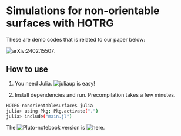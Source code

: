 # Simulations for non-orientable surfaces with HOTRG

These are demo codes that is related to our paper below:

![arXiv:2402.15507](https://arxiv.org/abs/2402.15507).

## How to use

1. You need Julia. ![juliaup](https://github.com/JuliaLang/juliaup) is easy!

2. Install dependencies and run. Precompilation takes a few minutes.

```sh
HOTRG-nonorientablesurface$ julia
julia> using Pkg; Pkg.activate(".")
julia> include("main.jl")
```

The ![Pluto](https://github.com/fonsp/Pluto.jl)-notebook version is ![here](https://htmlview.glitch.me/?https://gist.github.com/elle-et-noire/e81ed0d2986c61f261f0e2f5866b0d49).